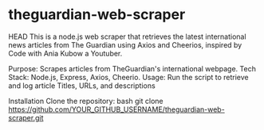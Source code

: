 
# theguardian-web-scraper

HEAD
This is a  node.js web scraper that retrieves the latest international news articles from The Guardian using Axios and Cheerios, inspired by Code with Ania Kubow a Youtuber.

Purpose: Scrapes articles from TheGuardian's international webpage.
Tech Stack: Node.js, Express, Axios, Cheerio.
Usage: Run the script to retrieve and log article Titles, URLs, and descriptions

Installation
Clone the repository:
bash
git clone https://github.com/YOUR_GITHUB_USERNAME/theguardian-web-scraper.git

